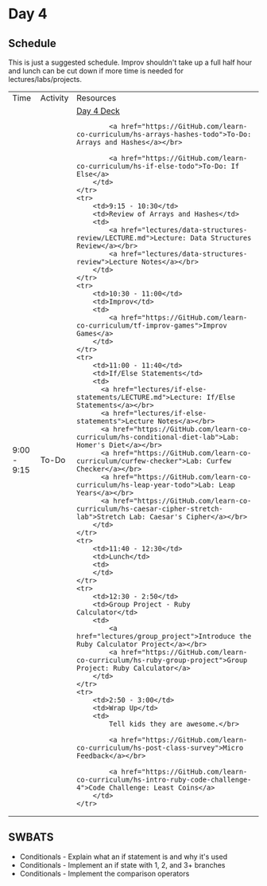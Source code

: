 # Day 4

## Schedule

This is just a suggested schedule. Improv shouldn't take up a full half hour and lunch can be cut down if more time is needed for lectures/labs/projects.

<table>
    <tr>
        <td>Time</td>
        <td>Activity</td>
        <td>Resources</td>
    </tr>
    <tr>
        <td>9:00 - 9:15</td>
        <td>To-Do</td>
        <td>
            <a href="https://docs.google.com/presentation/d/1qCYRks3hYRcXla9FNjf7zIljL9c3hZucpa6OBM2HJnY/edit#slide=id.p">Day 4 Deck</a></br>

            <a href="https://GitHub.com/learn-co-curriculum/hs-arrays-hashes-todo">To-Do: Arrays and Hashes</a></br>

            <a href="https://GitHub.com/learn-co-curriculum/hs-if-else-todo">To-Do: If Else</a>
        </td>
    </tr>
    <tr>
        <td>9:15 - 10:30</td>
        <td>Review of Arrays and Hashes</td>
        <td>
            <a href="lectures/data-structures-review/LECTURE.md">Lecture: Data Structures Review</a></br>
            <a href="lectures/data-structures-review">Lecture Notes</a></br>
        </td>
    </tr>
    <tr>
        <td>10:30 - 11:00</td>
        <td>Improv</td>
        <td>
            <a href="https://GitHub.com/learn-co-curriculum/tf-improv-games">Improv Games</a>
        </td>
    </tr>
    <tr>
        <td>11:00 - 11:40</td>
        <td>If/Else Statements</td>
        <td>
          <a href="lectures/if-else-statements/LECTURE.md">Lecture: If/Else Statements</a></br>
          <a href="lectures/if-else-statements">Lecture Notes</a></br>
          <a href="https://GitHub.com/learn-co-curriculum/hs-conditional-diet-lab">Lab: Homer's Diet</a></br>
          <a href="https://GitHub.com/learn-co-curriculum/curfew-checker">Lab: Curfew Checker</a></br>
          <a href="https://GitHub.com/learn-co-curriculum/hs-leap-year-todo">Lab: Leap Years</a></br>
          <a href="https://GitHub.com/learn-co-curriculum/hs-caesar-cipher-stretch-lab">Stretch Lab: Caesar's Cipher</a></br>
        </td>
    </tr>
    <tr>
        <td>11:40 - 12:30</td>
        <td>Lunch</td>
        <td>
        </td>
    </tr>
    <tr>
        <td>12:30 - 2:50</td>
        <td>Group Project - Ruby Calculator</td>
        <td>
            <a href="lectures/group_project">Introduce the Ruby Calculator Project</a></br>
            <a href="https://GitHub.com/learn-co-curriculum/hs-ruby-group-project">Group Project: Ruby Calculator</a>
        </td>
    </tr>
    <tr>
        <td>2:50 - 3:00</td>
        <td>Wrap Up</td>
        <td>
            Tell kids they are awesome.</br>

            <a href="https://GitHub.com/learn-co-curriculum/hs-post-class-survey">Micro Feedback</a></br>

            <a href="https://GitHub.com/learn-co-curriculum/hs-intro-ruby-code-challenge-4">Code Challenge: Least Coins</a>
        </td>
    </tr>
</table>

## SWBATS

+ Conditionals - Explain what an if statement is and why it's used
+ Conditionals - Implement an if state with 1, 2, and 3+ branches
+ Conditionals - Implement the comparison operators

